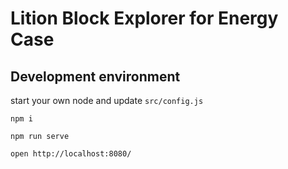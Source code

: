 Lition Block Explorer for Energy Case
=====================================

Development environment
-----------------------

start your own node and update `src/config.js`

`npm i`

`npm run serve`

`open http://localhost:8080/`
